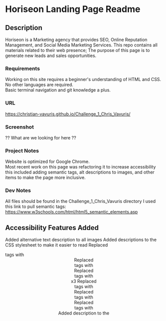 # Horiseon Landing Page Readme

## Description

Horiseon is a Marketing agency that provides SEO, Online Reputation Management, and Social Media Marketing Services. This repo contains all materials related to their web presence; The purpose of this page is to generate new leads and sales opportunities. 

### Requirements

Working on this site requires a beginner's understanding of HTML and CSS.  No other languages are required.  
Basic terminal navigation and git knowledge a plus.

### URL

https://christian-vavuris.github.io/Challenge_1_Chris_Vavuris/

### Screenshot

?? What are we looking for here ??

### Project Notes
Website is optimized for Google Chrome.  
Most recent work on this page was refactoring it to increase accessibility this included adding semantic tags, alt descriptions to images, and other items to make the page more inclusive. 

### Dev Notes
All files should be found in the Challenge_1_Chris_Vavuris directory
I used this link to pull semantic tags: https://www.w3schools.com/html/html5_semantic_elements.asp

## Accessibility Features Added

Added alternative text description <alt> to all images 
Added descriptions to the CSS stylesheet to make it easier to read
Replaced <div> tags with <header>
Replaced <div> tags with <nav>
Replaced <div> tags with <article> x3
Replaced <div> tags with <footer>
Replaced <div> tags with <aside>
Replaced <div> tags with <section>
Added description to the <title> section in the <header>

### All refactoring performed by Chris Vavuris via Berkeley Boot Camp!

